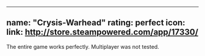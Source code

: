 
---
name: "Crysis-Warhead"
rating: perfect
icon:
link: http://store.steampowered.com/app/17330/
---
The entire game works perfectly. Multiplayer was not tested. 
